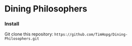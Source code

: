 # Dining Philosophers
### Install
Git clone this repository:
```https://github.com/TimHopg/Dining-Philosophers.git```
